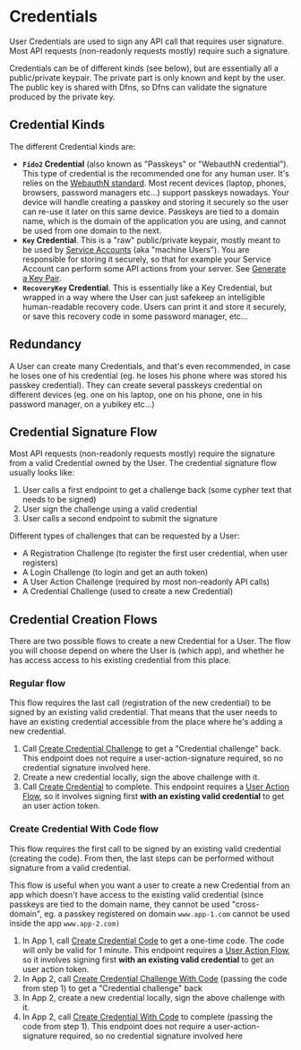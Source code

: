 # Credentials

User Credentials are used to sign any API call that requires user signature. Most API requests (non-readonly requests mostly) require such a signature.

Credentials can be of different kinds (see below), but are essentially all a public/private keypair. The private part is only known and kept by the user. The public key is shared with Dfns, so Dfns can validate the signature produced by the private key.&#x20;



## Credential Kinds

The different Credential kinds are:

* **`Fido2` Credential** (also known as "Passkeys" or "WebauthN credential"). This type of credential is the recommended one for any human user. It's relies on the [WebauthN standard](https://en.wikipedia.org/wiki/WebAuthn). Most recent devices (laptop, phones, browsers, password managers etc...) support passkeys nowadays. Your device will handle creating a passkey and storing it securely so the user can re-use it later on this same device. Passkeys are tied to a domain name, which is the domain of the application you are using, and cannot be used from one domain to the next.
* **`Key` Credential**. This is a "raw" public/private keypair, mostly meant to be used by [Service Accounts](../../../api-docs/authentication/service-account-management/) (aka "machine Users"). You are responsible for storing it securely, so that for example your Service Account can perform some API actions from your server. See [Generate a Key Pair](generate-a-key-pair.md).
* **`RecoveryKey` Credential**. This is essentially like a Key Credential, but wrapped in a way where the User can just safekeep an intelligible human-readable recovery code. Users can print it and store it securely, or save this recovery code in some password manager, etc...



## Redundancy

A User can create many Credentials, and that's even recommended, in case he loses one of his credential (eg. he loses his phone where was stored his passkey credential). They can create several passkeys credential on different devices (eg. one on his laptop, one on his phone, one in his password manager, on a yubikey etc...)



## Credential Signature Flow

Most API requests (non-readonly requests mostly) require the signature from a valid Credential owned by the User. The credential signature flow usually looks like:

1. User calls a first endpoint to get a challenge back (some cypher text that needs to be signed)
2. User sign the challenge using a valid credential
3. User calls a second endpoint to submit the signature

Different types of challenges that can be requested by a User:

* A Registration Challenge (to register the first user credential, when user registers)
* A Login Challenge (to login and get an auth token)
* A User Action Challenge (required by most non-readonly API calls)
* A Credential Challenge (used to create a new Credential)



## Credential Creation Flows

There are two possible flows to create a new Credential for a User. The flow you will choose depend on where the User is (which app), and whether he has access access to his existing credential from this place.

### Regular flow

This flow requires the last call (registration of the new credential) to be signed by an existing valid credential. That means that the user needs to have an existing credential accessible from the place where he's adding a new credential.

1. Call [Create Credential Challenge](../../../api-docs/authentication/credential-management/api-reference/createusercredentialchallenge.md) to get a  "Credential challenge" back. This endpoint does not require a user-action-signature required, so no credential signature involved here.
2. Create a new credential locally, sign the above challenge with it.
3. Call [Create Credential](../../../api-docs/authentication/credential-management/api-reference/createusercredential-1.md)  to complete. This endpoint requires a [User Action Flow](../../../getting-started/authentication-authorization.md#sign-api-requests-user-action-signing), so it involves signing first **with an existing valid credential** to get an user action token.

### Create Credential With Code flow

This flow requires the first call to be signed by an existing valid credential (creating the code). From then, the last steps can be performed without signature from a valid credential.

This flow is useful when you want a user to create a new Credential from an app which doesn't have access to the existing valid credential (since passkeys are tied to the domain name, they cannot be used "cross-domain", eg. a passkey registered on domain `www.app-1.com` cannot be used inside the app `www.app-2.com)`

1. In App 1, call [Create Credential Code](../../../api-docs/authentication/credential-management/api-reference/createusercredential.md) to get a one-time code. The code will only be valid for 1 minute. This endpoint requires a [User Action Flow](../../../getting-started/authentication-authorization.md#sign-api-requests-user-action-signing), so it involves signing first **with an existing valid credential** to get an user action token.
2. In App 2, call [Create Credential Challenge With Code](../../../api-docs/authentication/credential-management/api-reference/createusercredentialchallenge-1.md) (passing the code from step 1) to get a  "Credential challenge" back
3. In App 2, create a new credential locally, sign the above challenge with it.
4. In App 2, call [Create Credential With Code](../../../api-docs/authentication/credential-management/api-reference/createusercredential-2.md) to complete (passing the code from step 1). This endpoint does not require a user-action-signature required, so no credential signature involved here
